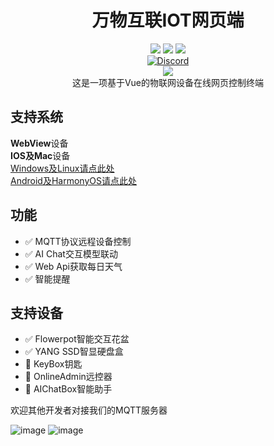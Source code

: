 <div align="center">
    <h1>万物互联IOT网页端</h1>
    <img src="https://img.shields.io/github/license/JasonYANG170/IOTConnect-Web?label=License&style=for-the-badge">
    <img src="https://img.shields.io/github/commit-activity/w/JasonYANG170/IOTConnect-Web?style=for-the-badge">
<img src="https://img.shields.io/github/languages/count/JasonYANG170/IOTConnect-Web?&style=for-the-badge">
	<br>
    	<a href="https://discord.com/invite/az3ceRmgVe"><img alt="Discord" src="https://img.shields.io/discord/978108215499816980?style=social&logo=discord&label=echosec"></a>
  <br>
<img src="https://github.com/JasonYANG170/IOTConnect-Web/assets/39414350/a0140149-95d5-4c17-991b-41faf5cade22">
<br>
这是一项基于Vue的物联网设备在线网页控制终端

<br>

</div>

## 支持系统
**WebView**设备  
**IOS及Mac**设备  
[Windows及Linux请点此处](https://github.com/JasonYANG170/IOTConnect-PC)  
[Android及HarmonyOS请点此处](https://github.com/JasonYANG170/IOTConnect-Android)

## 功能
- ✅ MQTT协议远程设备控制
- ✅ AI Chat交互模型联动
- ✅ Web Api获取每日天气
- ✅ 智能提醒

## 支持设备
- ✅ Flowerpot智能交互花盆
- ✅ YANG SSD智显硬盘盒
- 🚧 KeyBox钥匙
- 🚧 OnlineAdmin远控器
- 🚧 AIChatBox智能助手

欢迎其他开发者对接我们的MQTT服务器

![image](https://github.com/JasonYANG170/IOTConnect-Web/assets/39414350/a0140149-95d5-4c17-991b-41faf5cade22)
![image](https://github.com/JasonYANG170/IOTConnect-Web/assets/39414350/b52cc739-ee45-4e5a-8bbe-ff8005091691)





